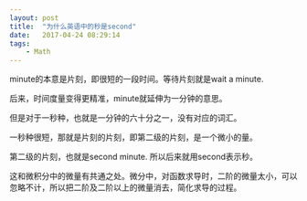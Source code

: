 ```yaml
---
layout: post
title:  "为什么英语中的秒是second"
date:   2017-04-24 08:29:14
tags:
    - Math
---
```


minute的本意是片刻，即很短的一段时间。等待片刻就是wait a minute.

后来，时间度量变得更精准，minute就延伸为一分钟的意思。

但是对于一秒种，也就是一分钟的六十分之一，没有对应的词汇。

一秒种很短，那就是片刻的片刻，即第二级的片刻，是一个微小的量。

第二级的片刻，也就是second minute. 所以后来就用second表示秒。

这和微积分中的微量有共通之处。微分中，对函数求导时，二阶的微量太小，可以忽略不计，所以把二阶及二阶以上的微量消去，简化求导的过程。

